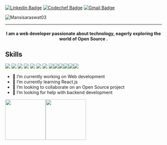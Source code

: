  [![Linkedin Badge](https://img.shields.io/badge/mansi-saraswat-30302f?style=flat&logo=linkedin)](https://www.linkedin.com/in/mansi-saraswat-050014264/)
[![Codechef Badge](https://img.shields.io/badge/mansi-saraswat-30302f?style=flat&logo=codechef)](https://www.codechef.com/users/mansi_saraswat)
[![Gmail Badge](https://img.shields.io/badge/mansisaraswat030@gmail.com-30302f?style=flat&logo=Gmail&logoColor=white)](mailto:mansisaraswat030@gmail.com)
<p align="left"> <img src="https://komarev.com/ghpvc/?username=Mansisaraswat03" alt="Mansisaraswat03" /> </p>

---

#### <p align="center">I am a web developer passionate about technology, eagerly exploring the world of Open Source .</p>

## Skills

<p> <img src="https://img.shields.io/badge/HTML-239120?style=for-the-badge&logo=html5&logoColor=white"/> <img src="https://img.shields.io/badge/CSS-239120?&style=for-the-badge&logo=css3&logoColor=white"/> <img src="https://img.shields.io/badge/JavaScript-F7DF1E?style=for-the-badge&logo=javascript&logoColor=black"/> <img src="https://img.shields.io/badge/React-20232A?style=for-the-badge&logo=react&logoColor=61DAFB"/> <img src="https://img.shields.io/badge/C-00599C?style=for-the-badge&logo=c&logoColor=white"/> <img src="https://img.shields.io/badge/C%2B%2B-00599C?style=for-the-badge&logo=c%2B%2B&logoColor=white"/> <img src="https://img.shields.io/badge/Bootstrap-563D7C?style=for-the-badge&logo=bootstrap&logoColor=white"/> <img src="https://img.shields.io/badge/Netlify-00C7B7?style=for-the-badge&logo=netlify&logoColor=white"/><img src="https://img.shields.io/badge/Node.js-43853D?style=for-the-badge&logo=node.js&logoColor=white"/><img src="https://img.shields.io/badge/Tailwind_CSS-38B2AC?style=for-the-badge&logo=tailwind-css&logoColor=white"/><img src="https://img.shields.io/badge/Material--UI-0081CB?style=for-the-badge&logo=material-ui&logoColor=white"/><img src="https://img.shields.io/badge/Redux-593D88?style=for-the-badge&logo=redux&logoColor=white"/><img src="https://img.shields.io/badge/MongoDB-4EA94B?style=for-the-badge&logo=mongodb&logoColor=white"/></p>

- 🔭 I’m currently working on Web development
- 🌱 I’m currently learning React.js
- 👯 I’m looking to collaborate on an Open Source project
- 🤔 I’m looking for help with backend development



<!--<details open>
<img height="180em" src="https://github-readme-stats.vercel.app/api username=Mansisaraswat03&show_icons=true&hide_border=true&&count_private=true&include_all_commits=true" />
<img height="180em" src="https://github-readme-stats.vercel.app/api/top-langs/?username=Mansisaraswat03&exclude_repo=KNN-Image-Classification&show_icons=true&hide_border=true&layout=compact&langs_count=8"/>
 </details>-->
 
 <img align="" height='130px' src="https://github-readme-stats.vercel.app/api?username=Mansisaraswat03&hide_title=true&show_icons=true&include_all_commits=true&line_height=21&bg_color=0,EC6C6C,FFD479,FFFC79,73FA79&theme=graywhite" /><img align="" height='130px' src="https://github-readme-stats.vercel.app/api/top-langs/?username=Mansisaraswat03&hide_title=true&layout=compact&bg_color=0,73FA79,73FDFF,D783FF&theme=graywhite" />
<!--



